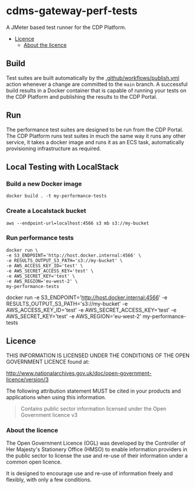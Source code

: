 # cdms-gateway-perf-tests

A JMeter based test runner for the CDP Platform.

- [Licence](#licence)
  - [About the licence](#about-the-licence)

## Build

Test suites are built automatically by the [.github/workflows/publish.yml](.github/workflows/publish.yml) action whenever a change are committed to the `main` branch.
A successful build results in a Docker container that is capable of running your tests on the CDP Platform and publishing the results to the CDP Portal.

## Run

The performance test suites are designed to be run from the CDP Portal.
The CDP Platform runs test suites in much the same way it runs any other service, it takes a docker image and runs it as an ECS task, automatically provisioning infrastructure as required.

## Local Testing with LocalStack

### Build a new Docker image
```
docker build . -t my-performance-tests
```
### Create a Localstack bucket
```
aws --endpoint-url=localhost:4566 s3 mb s3://my-bucket
```

### Run performance tests

```
docker run \
-e S3_ENDPOINT='http://host.docker.internal:4566' \
-e RESULTS_OUTPUT_S3_PATH='s3://my-bucket' \
-e AWS_ACCESS_KEY_ID='test' \
-e AWS_SECRET_ACCESS_KEY='test' \
-e AWS_SECRET_KEY='test' \
-e AWS_REGION='eu-west-2' \
my-performance-tests
```

docker run -e S3_ENDPOINT='http://host.docker.internal:4566' -e RESULTS_OUTPUT_S3_PATH='s3://my-bucket' -e AWS_ACCESS_KEY_ID='test' -e AWS_SECRET_ACCESS_KEY='test' -e AWS_SECRET_KEY='test' -e AWS_REGION='eu-west-2' my-performance-tests


## Licence

THIS INFORMATION IS LICENSED UNDER THE CONDITIONS OF THE OPEN GOVERNMENT LICENCE found at:

<http://www.nationalarchives.gov.uk/doc/open-government-licence/version/3>

The following attribution statement MUST be cited in your products and applications when using this information.

> Contains public sector information licensed under the Open Government licence v3

### About the licence

The Open Government Licence (OGL) was developed by the Controller of Her Majesty's Stationery Office (HMSO) to enable
information providers in the public sector to license the use and re-use of their information under a common open
licence.

It is designed to encourage use and re-use of information freely and flexibly, with only a few conditions.
